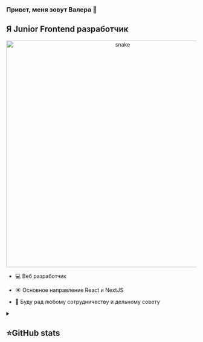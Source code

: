 ### Привет, меня зовут Валера 👋

## Я Junior Frontend разработчик

<p align="center">
 <img width="600" src="src/assets/github-snake.svg" alt="snake"/>
</p>

- 💻 Веб разработчик

- ☀️ Основное направление React и NextJS

- 👯 Буду рад любому сотрудничеству и дельному совету

<details align="left">
  <summary><h2><b>⭐GitHub stats</b></h2></summary>
  <p>
   <img src="https://github-readme-stats.vercel.app/api/top-langs/?username=ValeraKaktotak&theme=dracula&layout=compact&hide_border=true&bg_color=00000000" />
   <br>
   <img src="https://github-readme-stats.vercel.app/api?username=ValeraKaktotak&count_private=true&show_icons=true&theme=dracula&hide_border=true&bg_color=00000000" />
    <br>
   <img src="https://metrics.lecoq.io/ValeraKaktotak" />
  </p>
</details>
